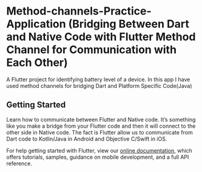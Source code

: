 # Method-channels-Practice-Application (Bridging Between Dart and Native Code with Flutter Method Channel for Communication with Each Other)


A Flutter project for identifying battery level of a device. In this app I have used method channels for bridging Dart and Platform Specific Code(Java)


## Getting Started

Learn how to communicate between Flutter and Native code. It’s something like you make a bridge from your Flutter code and then it will connect to the other side in Native code. The fact is Flutter allow us to communicate from Dart code to Kotlin/Java in Android and Objective C/Swift in iOS.


For help getting started with Flutter, view our
[online documentation](https://flutter.dev/docs), which offers tutorials,
samples, guidance on mobile development, and a full API reference.
